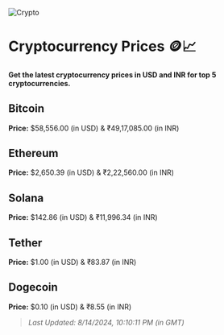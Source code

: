 
![Crypto](https://www.techguide.com.au/wp-content/uploads/2020/11/crypto3.jpeg)

# Cryptocurrency Prices 🪙📈

#### Get the latest cryptocurrency prices in USD and INR for top 5 cryptocurrencies.

## Bitcoin

**Price:** $58,556.00 (in USD) & ₹49,17,085.00 (in INR)

## Ethereum

**Price:** $2,650.39 (in USD) & ₹2,22,560.00 (in INR)

## Solana

**Price:** $142.86 (in USD) & ₹11,996.34 (in INR)

## Tether

**Price:** $1.00 (in USD) & ₹83.87 (in INR)

## Dogecoin

**Price:** $0.10 (in USD) & ₹8.55 (in INR)

> _Last Updated: 8/14/2024, 10:10:11 PM (in GMT)_
